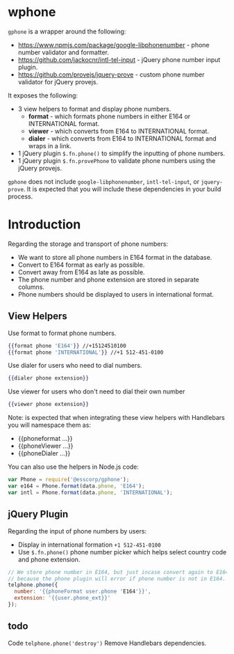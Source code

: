 # wphone

`gphone` is a wrapper around the following:
* https://www.npmjs.com/package/google-libphonenumber - phone number validator and formatter.
* https://github.com/jackocnr/intl-tel-input - jQuery phone number input plugin.
* https://github.com/provejs/jquery-prove - custom phone number validator for jQuery provejs.

It exposes the following:
* 3 view helpers to format and display phone numbers.
	* **format** - which formats phone numbers in either E164 or INTERNATIONAL format.
	* **viewer** - which converts from E164 to INTERNATIONAL format.
	* **dialer** - which converts from E164 to INTERNATIONAL format and wraps in a link.
* 1 jQuery plugin `$.fn.phone()` to simplify the inputting of phone numbers.
* 1 jQuery plugin `$.fn.provePhone` to validate phone numbers using the jQuery provejs.

`gphone` does not include `google-libphonenumber`, `intl-tel-input`, or `jquery-prove`. It is expected that you will include these dependencies in your build process.

# Introduction

Regarding the storage and transport of phone numbers:
* We want to store all phone numbers in E164 format in the database.
* Convert to E164 format as early as possible.
* Convert away from E164 as late as possible.
* The phone number and phone extension are stored in separate columns.
* Phone numbers should be displayed to users in international format.

## View Helpers

Use format to format phone numbers.
```handlebars
{{format phone 'E164'}} //+15124510100
{{format phone 'INTERNATIONAL'}} //+1 512-451-0100
```
Use dialer for users who need to dial numbers.
```handlebars
{{dialer phone extension}}
```
Use viewer for users who don't need to dial their own number
```handlebars
{{viewer phone extension}}
```

Note: is expected that when integrating these view helpers with Handlebars you will namespace them as:
* {{phoneformat ...}}
* {{phoneViewer ...}}
* {{phoneDialer ...}}

You can also use the helpers in Node.js code:
```js
var Phone = require('@esscorp/gphone');
var e164 = Phone.format(data.phone, 'E164');
var intl = Phone.format(data.phone, 'INTERNATIONAL');
```

## jQuery Plugin

Regarding the input of phone numbers by users:
* Display in international formation `+1 512-451-0100`
* Use `$.fn.phone()` phone number picker which helps select country code and phone extension.

```javascript
// We store phone number in E164, but just incase convert again to E164
// because the phone plugin will error if phone number is not in E164.
telphone.phone({
  number: '{{phoneFormat user.phone 'E164'}}',
  extension: '{{user.phone_ext}}'
});
```

## todo
Code `telphone.phone('destroy')`
Remove Handlebars dependencies.
